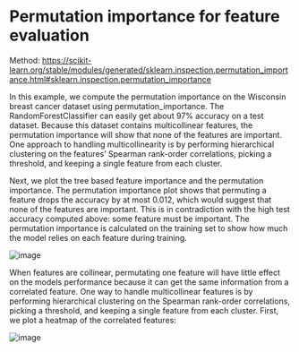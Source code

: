 # Permutation importance for feature evaluation 


Method: https://scikit-learn.org/stable/modules/generated/sklearn.inspection.permutation_importance.html#sklearn.inspection.permutation_importance

In this example, we compute the permutation importance on the Wisconsin breast cancer dataset using permutation_importance. 
The RandomForestClassifier can easily get about 97% accuracy on a test dataset. Because this dataset contains multicollinear features, 
the permutation importance will show that none of the features are important. One approach to handling multicollinearity is by performing hierarchical 
clustering on the features’ Spearman rank-order correlations, picking a threshold, and keeping a single feature from each cluster.


Next, we plot the tree based feature importance and the permutation importance. The permutation importance plot shows that permuting a
feature drops the accuracy by at most 0.012, which would suggest that none of the features are important. This is
in contradiction with the high test accuracy computed above: some feature must be important. The permutation importance is 
calculated on the training set to show how much the model relies on each feature during training.

![image](https://user-images.githubusercontent.com/44543964/220553648-53ece6be-cd8c-4d89-95c6-94aa195c1433.png)


When features are collinear, permutating one feature will have little effect on the models performance because it can get the same 
information from a correlated feature. One way to handle multicollinear features is by performing hierarchical clustering on the Spearman rank-order 
correlations, picking a threshold, and keeping a single feature from each cluster. First, we plot a heatmap of the correlated features:

![image](https://user-images.githubusercontent.com/44543964/220554712-c6cb6cb3-fe94-4f5a-abac-21c249c2f3cf.png)

